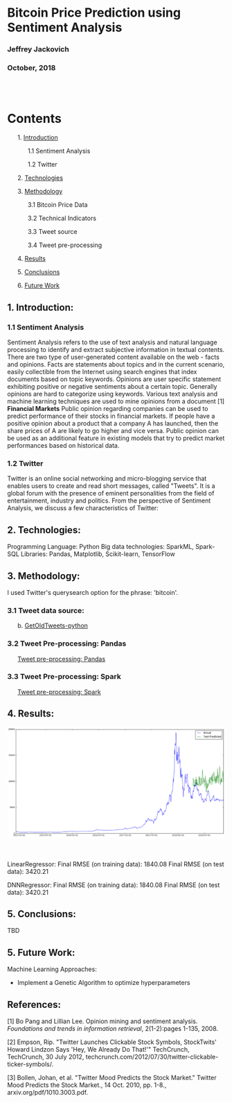 Bitcoin Price Prediction using Sentiment Analysis  
=================================================================

### Jeffrey Jackovich
### October, 2018
<br><br>
# Contents
<div>
    <ul>1. <a href="https://github.com/JeffreyJackovich/bitcoin-prediction-with-sentiment#1-introduction">Introduction</a></ul>
    <ul><ul>1.1 Sentiment Analysis</ul></ul>
    <ul><ul>1.2 Twitter</ul></ul>
    <ul>2. <a href="https://github.com/JeffreyJackovich/bitcoin-prediction-with-sentiment#2-technologies">Technologies</a></ul>
    <ul>3. <a href="https://github.com/JeffreyJackovich/bitcoin-prediction-with-sentiment#3-methodology">Methodology</a></ul>
      <ul><ul>3.1 Bitcoin Price Data</ul></ul>
      <ul><ul>3.2 Technical Indicators</ul></ul>
      <ul><ul>3.3 Tweet source</ul></ul>
      <ul><ul>3.4 Tweet pre-processing</ul></ul>
    <ul>4. <a href="https://github.com/JeffreyJackovich/bitcoin-prediction-with-sentiment#4-results">Results</a></ul>
    <ul>5. <a href="https://github.com/JeffreyJackovich/bitcoin-prediction-with-sentiment#5-conclusions">Conclusions</a></ul>
    <ul>6. <a href="https://github.com/JeffreyJackovich/bitcoin-prediction-with-sentiment#6-future-work">Future Work</a></ul>
</div>

## 1. Introduction:  

###  1.1  Sentiment Analysis

Sentiment Analysis refers to the use of text analysis and natural language
processing to identify and extract subjective information in textual contents.
There are two type of user-generated content available on the web - facts and
opinions. Facts are statements about topics and in the current scenario,
easily collectible from the Internet using search engines that index documents
based on topic keywords. Opinions are user specific statement exhibiting
positive or negative sentiments about a certain topic. Generally opinions are
hard to categorize using keywords. Various text analysis and machine learning
techniques are used to mine opinions from a document [1]
**Financial Markets**
     Public opinion regarding companies can be used to predict performance of their stocks in financial markets. If people have a positive opinion about a product that a company A has launched, then the share prices of A are likely to go higher and vice versa. Public opinion can be used as an additional feature in existing models that try to predict market performances based on historical data.
     
###  1.2  Twitter
Twitter is an online social networking and micro-blogging service that enables
users to create and read short messages, called "Tweets". It is a global forum
with the presence of eminent personalities from the field of entertainment,
industry and politics. From the perspective of Sentiment
Analysis, we discuss a few characteristics of Twitter:

## 2. Technologies:
Programming Language: Python
Big data technologies: SparkML, Spark-SQL
Libraries: Pandas, Matplotlib, Scikit-learn, TensorFlow
 
## 3. Methodology: 
I used Twitter's querysearch option for the phrase: 'bitcoin'.

### 3.1 Tweet data source:
<ul>b. <a href="https://github.com/Jefferson-Henrique/GetOldTweets-python">GetOldTweets-python</a></ul>

### 3.2 Tweet Pre-processing: Pandas 
<ul><a href="https://github.com/JeffreyJackovich/bitcoin-prediction-with-sentiment/blob/master/tweet_pre-processing.ipynb">Tweet pre-processing: Pandas</a></ul>

### 3.3 Tweet Pre-processing: Spark 
<ul><a href="https://github.com/JeffreyJackovich/bitcoin-prediction-using-sentiment/blob/master/tweet_pre-processing_spark.ipynb">Tweet pre-processing: Spark</a></ul>

## 4. Results: 
<p><img width="1000"  
        src="https://github.com/JeffreyJackovich/bitcoin-prediction-using-sentiment/blob/master/plots/linearRegressor_test_results.png"> </p>
 
<br>
<br>
LinearRegressor:
Final RMSE (on training data): 1840.08
Final RMSE (on test data): 3420.21

DNNRegressor:
Final RMSE (on training data): 1840.08
Final RMSE (on test data): 3420.21
## 5. Conclusions:
TBD  

## 5. Future Work:
Machine Learning Approaches: 
- Implement a Genetic Algorithm to optimize hyperparameters

## References:

[1] Bo Pang and Lillian Lee. Opinion mining and sentiment analysis. _Foundations and trends in information retrieval_, 2(1-2):pages 1-135, 2008. 

[2] Empson, Rip. "Twitter Launches Clickable Stock Symbols, StockTwits' Howard Lindzon Says 'Hey, We Already Do That!'" TechCrunch, TechCrunch, 30 July 2012, techcrunch.com/2012/07/30/twitter-clickable-ticker-symbols/.

[3] Bollen, Johan, et al. "Twitter Mood Predicts the Stock Market." Twitter Mood Predicts the Stock Market., 14 Oct. 2010, pp. 1-8., arxiv.org/pdf/1010.3003.pdf.
